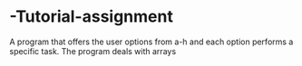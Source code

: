 # -Tutorial-assignment
A program that offers the user options from a-h and each option performs a specific task. The program deals with arrays
